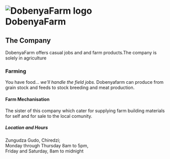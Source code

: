 <!DOCTYPE html>
<html>
  <head>
  <meta charset="utf-8"; viewport" content="width=device-width">
  <h1><img src="penguins.png" alt="DobenyaFarm logo"><br>DobenyaFarm</h1>
</head>
  <body>
	<h2>The Company</h2>
	<p>DobenyaFarm offers casual jobs and and farm products.The company is solely in agriculture</p>
	<h3>Farming</h3>
	<p>You have food... <em>we'll handle the field jobs.</em> Dobenyafarm
	  can produce from grain stock and feeds to stock breeding and
	  meat production.</p>
	<h4 style color:green !important>Farm Mechanisation</h4>
	<p>The sister of this company which cater for supplying farm building materials for self and for sale to the local comunity.</p>
	<h5>Location and Hours</h5>
	<p>Zungudza Gudo, Chiredzi;<br>
	  Monday through Thursday 8am to 5pm,<br> Friday and Saturday, 8am to
	  midnight</p>
</body>
</html>

